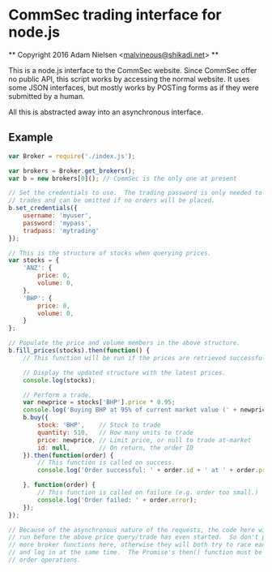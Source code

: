 CommSec trading interface for node.js
=====================================
** Copyright 2016 Adam Nielsen <<malvineous@shikadi.net>> **

This is a node.js interface to the CommSec website.  Since CommSec offer no
public API, this script works by accessing the normal website.  It uses some
JSON interfaces, but mostly works by POSTing forms as if they were submitted
by a human.

All this is abstracted away into an asynchronous interface.

Example
-------

```javascript
var Broker = require('./index.js');

var brokers = Broker.get_brokers();
var b = new brokers[0](); // CommSec is the only one at present

// Set the credentials to use.  The trading password is only needed to perform
// trades and can be omitted if no orders will be placed.
b.set_credentials({
	username: 'myuser',
	password: 'mypass',
	tradpass: 'mytrading'
});

// This is the structure of stocks when querying prices.
var stocks = {
	'ANZ': {
		price: 0,
		volume: 0,
	},
	'BHP': {
		price: 0,
		volume: 0,
	}
};

// Populate the price and volume members in the above structure.
b.fill_prices(stocks).then(function() {
	// This function will be run if the prices are retrieved successfully.

	// Display the updated structure with the latest prices.
	console.log(stocks);

	// Perform a trade.
	var newprice = stocks['BHP'].price * 0.95;
	console.log('Buying BHP at 95% of current market value (' + newprice + ')');
	b.buy({
		stock: 'BHP',    // Stock to trade
		quantity: 510,   // How many units to trade
		price: newprice, // Limit price, or null to trade at-market
		id: null,        // On return, the order ID
	}).then(function(order) {
		// This function is called on success.
		console.log('Order successful: ' + order.id + ' at ' + order.price);

	}, function(order) {
		// This function is called on failure (e.g. order too small.)
		console.log('Order failed: ' + order.error);
	});
});

// Because of the asynchronous nature of the requests, the code here will
// run before the above price query/trade has even started.  So don't put any
// more broker functions here, otherwise they will both try to race each other
// and log in at the same time.  The Promise's then() function must be used to
// order operations.
```
